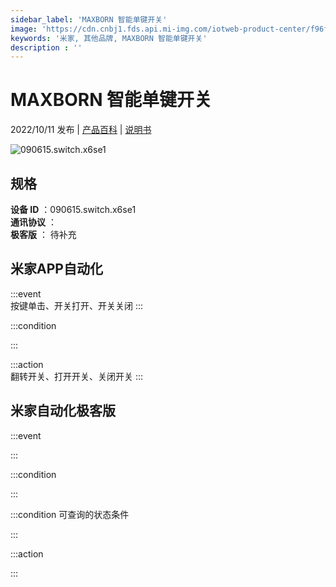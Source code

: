```yaml
---
sidebar_label: 'MAXBORN 智能单键开关'
image: 'https://cdn.cnbj1.fds.api.mi-img.com/iotweb-product-center/f96fd0455cc2672b4cf78f761210a91e_1663300149537.png?GalaxyAccessKeyId=AKVGLQWBOVIRQ3XLEW&Expires=9223372036854775807&Signature=8ntEaOfZDtfeWq3EoYKDropUahg='
keywords: '米家, 其他品牌, MAXBORN 智能单键开关'
description : ''
---
```

# MAXBORN 智能单键开关

2022/10/11 发布 | [产品百科](https://home.mi.com/webapp/content/baike/product/index.html?model=090615.switch.x6se1/) | [说明书](https://home.mi.com/views/introduction.html?model=090615.switch.x6se1&region=cn)

![090615.switch.x6se1](https://cdn.cnbj1.fds.api.mi-img.com/iotweb-product-center/f96fd0455cc2672b4cf78f761210a91e_1663300149537.png?GalaxyAccessKeyId=AKVGLQWBOVIRQ3XLEW&Expires=9223372036854775807&Signature=8ntEaOfZDtfeWq3EoYKDropUahg=)

## 规格  
> 
**设备 ID** ：090615.switch.x6se1  
**通讯协议** ：  
**极客版**  ： 待补充 


## 米家APP自动化  

:::event  
按键单击、开关打开、开关关闭
:::

:::condition  

:::

:::action   
翻转开关、打开开关、关闭开关
:::

## 米家自动化极客版  

:::event  

:::

:::condition  

:::

:::condition 可查询的状态条件  

:::

:::action  

:::

        
